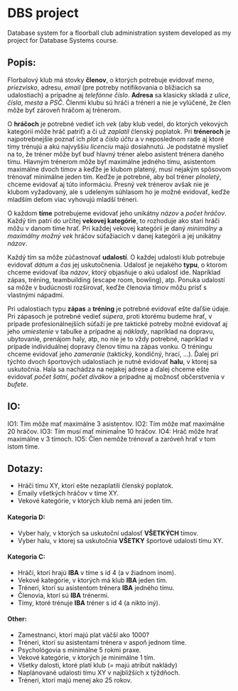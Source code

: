 
# DBS project

Database system for a floorball club administration system developed as my project for Database Systems course.


## **Popis:** <!-- 1. KB -->

Florbalový klub má stovky **členov**, o ktorých potrebuje evidovať *meno*, *priezvisko*, adresu, *email* (pre potreby notifikovania o blížiacich sa udalostiach) a prípadne aj *telefónne číslo*. **Adresa** sa klasicky skladá z *ulice*, *čísla*, *mesta* a *PSČ*. Členmi klubu sú hráči a tréneri a nie je vylúčené, že člen môže byť zároveň hráčom aj trénerom.

O **hráčoch** je potrebné vedieť ich *vek* (aby klub vedel, do ktorých vekových kategórií môže hráč patriť) a či už *zaplatil* členský poplatok. Pri **tréneroch** je najpotrebnejšie poznať ich *plat* a *číslo účtu* a v neposlednom rade aj ktoré tímy trénujú a akú najvyššiu *licenciu* majú dosiahnutú. Je podstatné myslieť na to, že tréner môže byť buď hlavný tréner alebo asistent trénera daného tímu. Hlavným trénerom môže byť maximálne jedného tímu, asistentom maximálne dvoch tímov a keďže je klubom platený, musí nejakým spôsovom trénovať minimálne jeden tím. Keďže je potrebné, aby bol tréner *plnoletý*, chceme evidovať aj túto informáciu. Presný *vek* trénerov avšak nie je klubom vyžadovaný, ale s udeleným súhlasom ho je možné evidovať, keďže mladším deťom viac vyhovujú mladší tréneri.

O každom **tíme** potrebujeme evidovať jeho unikátny *názov* a *počet hráčov*. Každý tím patrí do určitej **vekovej kategórie**, to rozhoduje ako starí hráči môžu v danom tíme hrať. Pri každej vekovej kategórii je daný *minimálny* a *maximálny možný vek* hráčov súťažiacich v danej kategórii a jej unikátny *názov*.

Každý tím sa môže zúčastnovať **udalostí**. O každej udalosti klub potrebuje evidovať *dátum* a *čas* jej uskutočnenia. Udalosť je nejakého **typu**, o ktorom chceme evidovať iba *názov*, ktorý objasňuje o akú udalosť ide. Napríklad zápas, tréning, teambuilding (escape room, bowling), atp. Ponuka udalostí sa môže v budúcnosti rozširovať, keďže členovia tímov môžu prísť s vlastnými nápadmi.

Pri udalostiach typu **zápas**  a **tréning** je potrebné evidovať ešte daľšie údaje. Pri zápasoch je potrebné vedieť *súpera*, proti ktorému budeme hrať, v prípade profesionálnejších súťaží je pre taktické potreby možné evidovať aj jeho *umiestenie* v tabulke a prípadne aj *náklady*, napríklad na dopravu, ubytovanie, prenájom haly, atp, no nie je to vždy potrebné, napríklad v prípade individuálnej dopravy členov tímu na zápas vonku. O tréningu chceme evidovať jeho *zameranie* (taktický, kondičný, hrací, ...). Ďalej pri týchto dvoch športových udalostiach je nutné evidovať **halu**, v ktorej sa uskutočnia. Hala sa nachádza na nejakej adrese a ďalej chceme ešte evidovať *počet šatní*, *počet divákov* a prípadne aj možnosť občerstvenia v *bufete*.

## **IO:** <!-- 2. KB -->
IO1: Tím môže mať maximálne 3 asistentov.
IO2: Tím môže mať maximálne 20 hráčov.
IO3: Tím musí mať minimaĺne 10 hráčov.
IO4: Hráč môže hrať maximálne v 3 tímoch.
IO5: Člen nemôže trénovať a zaróveň hrať v tom istom tíme.

## **Dotazy:**

- Hráči tímu XY, ktorí ešte nezaplatili členský poplatok. <!-- 1. KB -->
- Emaily všetkých hráčov v tíme XY. <!-- 1. KB -->
- Vekové kategórie, v ktorých klub nemá ani jeden tím. <!-- 1. KB -->

#### **Kategoria D:**
- Vyber haly, v ktorých sa uskutoční udalosť **VŠETKÝCH** tímov.
- Vyber halu, v ktorej sa uskutočnia **VŠETKY** športové udalosti tímu XY.

#### **Kategoria C:**
- Hráči, ktorí hrajú **IBA** v tíme s id 4 (a v žiadnom inom).
- Vekové kategórie, v ktorých má klub **IBA** jeden tím.
- Tréneri, ktorí su asistentom trénera **IBA** jedného tímu.
- Členovia, ktorí sú **IBA** trénermi.
- Tímy, ktoré trénuje **IBA** tréner s id 4 (a nikto iný).

<!-- Other -->
#### **Other:**
- Zamestnanci, ktorí majú plat väčší ako 1000?
- Tréneri, ktorí su asistentami trénera v aspoň jednom tíme.
- Psychológovia s minimálne 5 rokmi praxe.
- Vekové kategórie, v ktorých je minimálne 1 tím.
- Všetky dalosti, ktoré platí klub (= majú atribút naklády)
- Naplánované udalosti tímu XY v najbližších x týždňoch.
- Tréneri, ktorí majú menej ako 25 rokov.


